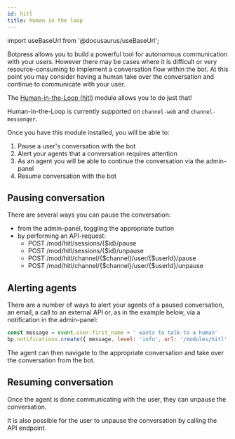 ```yaml
---
id: hitl
title: Human in the loop
---
```


import useBaseUrl from '@docusaurus/useBaseUrl';

Botpress allows you to build a powerful tool for autonomous communication with your users.
However there may be cases where it is difficult or very resource-consuming to implement a conversation flow within the bot. At this point you may consider having a human take over the conversation and continue to communicate with your user.

The [Human-in-the-Loop (hitl)](https://github.com/botpress/botpress/tree/master/modules/hitl) module allows you to do just that!

Human-in-the-Loop is currently supported on `channel-web` and `channel-messenger`.

Once you have this module installed, you will be able to:

1. Pause a user's conversation with the bot
2. Alert your agents that a conversation requires attention
3. As an agent you will be able to continue the conversation via the admin-panel
4. Resume conversation with the bot

## Pausing conversation

There are several ways you can pause the conversation:

- from the admin-panel, toggling the appropriate button
- by performing an API-request:
  - POST /mod/hitl/sessions/{\$id}/pause
  - POST /mod/hitl/sessions/{\$id}/unpause
  - POST /mod/hitl/channel/{$channel}/user/{$userId}/pause
  - POST /mod/hitl/channel/{$channel}/user/{$userId}/unpause

## Alerting agents

There are a number of ways to alert your agents of a paused conversation, an email, a call to an external API or, as in the example below, via a notification in the admin-panel:

```js
const message = event.user.first_name + ' wants to talk to a human'
bp.notifications.create({ message, level: 'info', url: '/modules/hitl' })
```

The agent can then navigate to the appropriate conversation and take over the conversation from the bot.

## Resuming conversation

Once the agent is done communicating with the user, they can unpause the conversation.

It is also possible for the user to unpause the conversation by calling the API endpoint.
